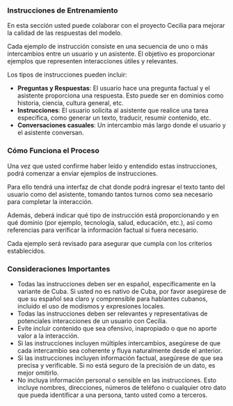 ### Instrucciones de Entrenamiento

En esta sección usted puede colaborar con el proyecto Cecilia para mejorar la calidad de las respuestas del modelo.

Cada ejemplo de instrucción consiste en una secuencia de uno o más intercambios entre un usuario y un asistente. El objetivo es proporcionar ejemplos que representen interacciones útiles y relevantes.

Los tipos de instrucciones pueden incluir:

- **Preguntas y Respuestas**: El usuario hace una pregunta factual y el asistente proporciona una respuesta. Esto puede ser en dominios como historia, ciencia, cultura general, etc.
- **Instrucciones**: El usuario solicita al asistente que realice una tarea específica, como generar un texto, traducir,  resumir contenido, etc.
- **Conversaciones casuales**: Un intercambio más largo donde el usuario y el asistente conversan.

### Cómo Funciona el Proceso

Una vez que usted confirme haber leído y entendido estas instrucciones, podrá comenzar a enviar ejemplos de instrucciones.

Para ello tendrá una interfaz de chat donde podrá ingresar el texto tanto del usuario como del asistente, tomando tantos turnos como sea necesario para completar la interacción.

Además, deberá indicar qué tipo de instrucción está proporcionando y en qué dominio (por ejemplo, tecnología, salud, educación, etc.), así como referencias para verificar la información factual si fuera necesario.

Cada ejemplo será revisado para asegurar que cumpla con los criterios establecidos.

### Consideraciones Importantes

- Todas las instrucciones deben ser en español, específicamente en la variante de Cuba. Si usted no es nativo de Cuba, por favor asegúrese de que su español sea claro y comprensible para hablantes cubanos, incluido el uso de modismos y expresiones locales.
- Todas las instrucciones deben ser relevantes y representativas de potenciales interacciones de un usuario con Cecilia.
- Evite incluir contenido que sea ofensivo, inapropiado o que no aporte valor a la interacción.
- Si las instrucciones incluyen múltiples intercambios, asegúrese de que cada intercambio sea coherente y fluya naturalmente desde el anterior.
- Si las instrucciones incluyen información factual, asegúrese de que sea precisa y verificable. Si no está seguro de la precisión de un dato, es mejor omitirlo.
- No incluya información personal o sensible en las instrucciones. Esto incluye nombres, direcciones, números de teléfono o cualquier otro dato que pueda identificar a una persona, tanto usted como a terceros.
